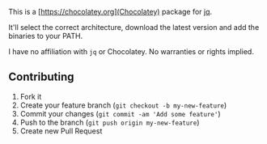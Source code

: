 This is a [https://chocolatey.org](Chocolatey) package for [jq](http://stedolan.github.io/jq/).

It'll select the correct architecture, download the latest version and add the binaries to your PATH.

I have no affiliation with `jq` or Chocolatey. No warranties or rights implied.

## Contributing

1. Fork it
2. Create your feature branch (`git checkout -b my-new-feature`)
3. Commit your changes (`git commit -am 'Add some feature'`)
4. Push to the branch (`git push origin my-new-feature`)
5. Create new Pull Request
